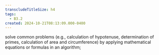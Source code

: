 ```yaml
---
transcludeTitleSize: h4
tags:
  - B3.2
created: 2024-10-21T08:13:09.000-0400
---
```

solve common problems (e.g., calculation of hypotenuse, determination of primes, calculation of area and circumference) by applying mathematical equations or formulas in an algorithm;